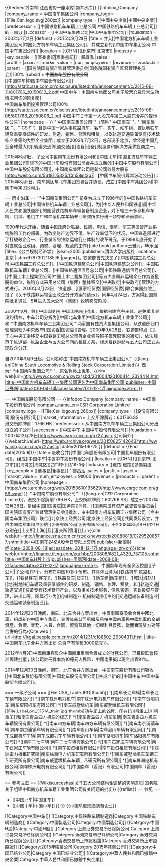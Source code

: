 {{Redirect2|南车|江西省的一座水库|南车水库}}
{{Infobox_Company 
|company_name = 中国南车集团公司
|company_logo = [[File:Csr_logo.svg|260px]]
|company_type = [[中國中央企業|中國中央企業]]
|predecessor = [[中国铁路机车车辆工业总公司|中国铁路机车车辆工业总公司]]的一部分
|successor = [[中国中车集团公司|中国中车集团公司]]
|foundation = 2002年7月2日
|defunct = 2015年9月28日
|fate = 并入[[中国北方机车车辆工业集团公司|中国北方机车车辆工业集团公司]]，并成立新的[[中国中车集团公司|中国中车集团公司]]
|location = {{CHN}}[[北京市|北京市]]
|industry = 
|key_people = [[黨委書記|黨委書記]]：鄭昌泓
|sales =  
|profit = 
|asset = 
|market_value = 
|num_employees = 
|revenue = 
|products =
|parent = [[国务院国有资产监督管理委员会|国务院国有资产监督管理委员会]]100%
|subsid = <del>中国南车股份有限公司</del><br />[[中国中车|中国中车股份有限公司]]<ref>[http://static.sse.com.cn/disclosure/listedinfo/announcement/c/2015-06-11/601766_20150612_2.pdf 中国中车：中国南车集团公司关于股票交易异常波动情况问询的回复函]</ref><br />中国南车集团投资管理公司100%<ref name="merge">[http://static.sse.com.cn/disclosure/listedinfo/announcement/c/2015-08-06/601766_20150806_2.pdf 中国中车关于第一大股东与第二大股东合并的提示性公告]</ref>
|homepage =
}}
'''中国南车集团公司'''（简称'''中国南车'''、'''南车集团'''、'''CSR'''）曾是中国一家从事铁路机车、客车、货车、动车组、城轨地铁车辆及重要零部件的研发、制造、销售、修理和租赁，以及轨道交通装备专有技术延伸产业等的大型企业集团；成立于2002年7月2日，总部设于北京，曾经是中国乃至全球最大的[[轨道交通|轨道交通]][[设备|设备]]制造商和解决方案供应商之一。

2015年6月1日，子公司中国南车股份有限公司和[[中国北车|中国北方机车车辆工业集团公司]]旗下的中国北车股份有限公司合并成立新的[[中国中车股份有限公司|中国中车股份有限公司]]，中国南车集团公司是新公司的最大股东<ref>[http://weibo.com/5618105325/Cm58mt3gZ 【中国中车股价异常波动公告】]</ref>；2015年8月5日，南车集团与北车集团签署合并协议，成立[[中国中车集团公司|中国中车集团公司]]<ref name="merge" />。

== 历史沿革 ==
'''中国南车集团公司'''前身为成立于1986年的[[中国铁路机车车辆工业总公司|中国铁路机车车辆工业总公司]]，为[[中华人民共和国铁道部|中华人民共和国铁道部]]的国营铁路机车车辆装备制造企业，对下辖三十多家机车车辆、机械、电机工厂和四家机车车辆专业研究所实行统一领导和全面管理。

1990年代末开始，随着中国政府对铁路、民航、电信、烟草、军工等国营产业系统脱钩工作的部署。为改变财产边界不清、生产效率低下的状况，中国铁道部进行了打破政企合一、行业垄断的铁路运输行业体制的改革研究，于1998年底开始了对直属企业改组、调整、清理、规范的工作<ref>{{cite book |author=王雅莉，毕乐强 |title=《公共规制经济学》 |year=2005 |publisher=清华大学出版社 |location=北京 |isbn=9787302118596 |page=}}</ref>。铁道部首先决定了[[中国铁路工程总公司|中国铁路工程总公司]]、[[中国铁道建筑总公司|中国铁道建筑总公司]]、中国铁路机车车辆工业总公司、[[中国铁路通信信号总公司|中国铁路通信信号总公司]]、[[中国土木工程集团公司|中国土木工程集团公司]]等五大直属非运输企业作为首批脱钩单位，脱钩方式采用总公司（集团）整体移交[[中央政府|中央政府]]管理的方式进行。2000年3月23日，铁道部、[[国家经贸委|国家经贸委]]联合向国务院上报了《关于铁路非运输企业政企分开方案的请示》。同年4月24日，方案得到国务院批复通过，5月进入五大公司（集团）脱钩移交阶段。

2000年9月，经[[中国国务院|中国国务院]]批准，根据构建竞争主体、避免重复建设的精神，中车公司分拆为[[中国北车集团|中国北方机车车辆工业集团公司]]和'''中国南方机车车辆工业集团公司'''两家国有独资大型集团公司，从铁道部归口管理划归为中央政府[[国资委|国资委]]管理。2000年9月28日，铁道部印发《关于向中央工委移交中国铁路工程总公司等企业领导班子管理职责的通知》，依法规范了铁道部、铁路企业与五大公司间的相互关系，标志着铁道部与五大公司正式实现政企分开。

自2010年3月9日起，公司名称由“中国南方机车车辆工业集团公司”（{{lang-en|China South Locomotive & Rolling Stock Corporation Limited}}）改为“'''中国南车集团公司'''”，原名称终止使用。<ref>{{cite web|url=http://www.cs.com.cn/xwzx/jsbd/201004/t20100414_2394414.htm|title=中国南方机车车辆工业集团公司更名为中国南车集团公司|publisher=中国证券网|date=2010-04-14|accessdate=2011-12-17|language=zh-cn}}</ref>

== 中国南车股份有限公司 ==
{{Infobox_Company
|company_name = 中国南车股份有限公司
|company_name_en=CSR Corporation Limited
|company_logo = [[File:Csr_logo.svg|260px]]
|company_type = [[股份有限公司|股份有限公司]]
|market_information = 上交所除牌前：601766.SS<br />港交所除牌前：1766.HK
|predecessor = 从中国南方机车车辆工业集团公司分出设立的子公司
|successor = [[中国中车|中国中车股份有限公司]]
|foundation = 2007年12月28日<ref>[http://www.csrgc.com.cn/g727.aspx 公司简介] {{webarchive|url=https://web.archive.org/web/20150625142643/http://www.csrgc.com.cn/g727.aspx |date=2015-06-25 }}</ref>
|defunct = {{End date|2015|6|1}}
|fate = 吸收合并[[中国北车股份有限公司|中国北车股份有限公司]]，组成[[中国中车|中国中车股份有限公司]]
|location = {{CHN}}[[北京市|北京市]][[海淀区|海淀区]]西四环中路16-5号
|industry = [[鐵路|鐵路]]裝備製造
|key_people = [[董事長|董事長]]：鄭昌泓
|sales = 
|profit = 
|asset = 
|market_value = 
|num_employees = 90000
|revenue = 
|products = 
|parent = 中国南车集团公司
|homepage = [https://web.archive.org/web/20150630195629/http://www.csrgc.com.cn/g56.aspx]
}}
'''中国南车股份有限公司'''（{{lang-en|CSR Corporation Limited}}，港交所除牌前1766.HK，上交所除牌前：601766.SS）成立于2007年12月28日，是经中国[[国务院|国务院]]同意，[[国务院国有资产监督管理委员会|国务院国有资产监督管理委员会]]批准，由中国南方机车车辆工业集团公司（今中国南车集团公司）联合[[北京铁工经贸公司|北京铁工经贸公司]]共同发起设立，并由中国南车集团控股的[[股份有限公司|股份有限公司]]。于2008年8月18日和21日分别在[[上交所|上海]]及[[港交所|香港]]上市<ref>{{cite web|url=http://finance.sina.com.cn/stock/newstock/20080818/07295208577.shtml|title=中国南车24亿A股今日登陆上交所|publisher=新浪财经|date=2008-08-18|accessdate=2011-12-17|language=zh-cn}}</ref><ref>{{cite web|url=http://finance.ifeng.com/zq/fhbp/200808/0821_4329_737105.shtml|title=中国南车H股上市|publisher=凤凰网|date=2008-08-21|accessdate=2011-12-17|language=zh-cn}}</ref>。中国南车现有全资及控股[[子公司|子公司]]17个，分布在中国10多个省市。其具体业务为[[铁路机车|铁路机车]]、[[铁路客车|客车]]、[[铁路货车|货车]]、[[动车组|动车组]]、[[城轨|城轨]][[地铁|地铁]]车辆及重要零部件的研发、制造、销售、修理、租赁，和[[轨道交通|轨道交通]]装备专有技术延伸产业，以及相关技术服务，信息咨询，实业投资与管理，进出口等。所属行业为[[机械制造业|机械制造业]]中的[[交通运输装备制造业|交通运输装备制造业]]。

2014年12月30日晚间，南车、北车合并方案出台，中國南車将吸收合併中國北車，组成新的中国中车集团，合併後新公司承繼及承接中國南車與中國北車的全部資產、負債、業務、人員、合同、資質及其他一切權利與義務，從而實現雙方對等合併的行為<ref>{{Cite web | url=http://legal.people.com.cn/n/2014/1231/c188502-26304311.html | title=中国南车北车合并方案出炉 总资产有望超3000亿元}}</ref>。

2012年4月9日中國南車與母企中國南車集團合資成立的財務公司，已獲銀監會核准籌建批覆；該公司註冊資本為10億元人民幣，中國南車擬以現金出資91%。

2014年12月30日晚间，南车、北车合并方案出台，中国南车股份有限公司吸收[[中国北车股份有限公司|中国北车股份有限公司]]并成立新的[[中国中车|中国中车股份有限公司]]。

=== 一级子公司 ===
[[File:CSR_Lable.JPG|thumb]]
*[[南车长江车辆|南车长江车辆有限公司]]
*[[南车株洲电力机车|南车株洲电力机车有限公司]]
*[[南车资阳机车|南车资阳机车有限公司]]
*[[南车戚墅堰机车|南车戚墅堰机车有限公司]]
[[File:Label_on_C151A_train.jpg|thumb]]动车组上的铭牌，印有[[川崎重工|川崎重工]]和南车青岛四方机车的标志]]
*[[南车青岛四方机车车辆|南车青岛四方机车车辆股份有限公司]]
*[[南车四方车辆|南车四方车辆有限公司]]
*[[南车南京浦镇车辆|南车南京浦镇车辆有限公司]]
*[[南车眉山车辆|南车眉山车辆有限公司]]
*[[南车成都机车车辆|南车成都机车车辆有限公司]]
*[[南车洛阳机车|南车洛阳机车有限公司]]
*[[南车二七车辆|南车二七车辆有限公司]]
*[[南车石家庄车辆有限公司|南车石家庄车辆有限公司]]
*[[南车投资租赁有限公司|南车投资租赁有限公司]]
*[[株洲電力機車研究所|南车株洲电力机车研究所有限公司]]
*[[南车戚墅堰机车车辆工艺研究所有限公司|南车戚墅堰机车车辆工艺研究所有限公司]]
*[[南车株洲电机有限公司|南车株洲电机有限公司]]
*[[中国南车（香港）有限公司|中国南车（香港）有限公司]]

== 參考文獻 ==
{{Wikisourceshas|关于五大公司结构性调整的实施意见|国务院关于组建中国南方机车车辆工业集团公司有关问题的批复}}
{{reflist}}
== 参见 ==
* [[中国北车|中国北车]]
* [[中国中车|中国中车]]
{{-}}
{{中国轨道交通装备企业}}

[[Category:中国中车|]]
[[Category:中国铁路车辆制造商|Category:中国铁路车辆制造商]]
[[Category:中國製造公司|Category:中國製造公司]]
[[Category:中國H股|Category:中國H股]]
[[Category:上海证券交易所已除牌公司|Category:上海证券交易所已除牌公司]]
[[Category:香港交易所已除牌公司|Category:香港交易所已除牌公司]]
[[Category:香港交易所上市認股證|Category:香港交易所上市認股證]]
[[Category:2015年結業公司|Category:2015年結業公司]]
[[Category:中国已结业公司|Category:中国已结业公司]]
[[Category:中華人民共和國已撤銷中央企業|Category:中華人民共和國已撤銷中央企業]]